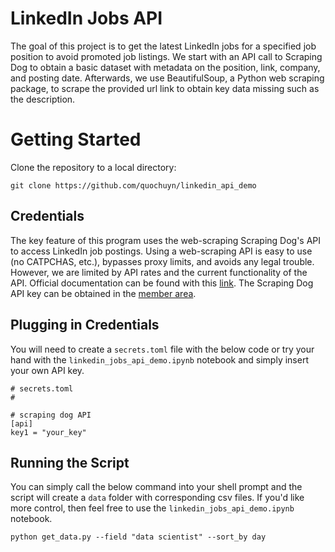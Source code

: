 # LinkedIn Jobs API 

The goal of this project is to get the latest LinkedIn jobs for a specified job position to avoid promoted job listings. We start with an API call to Scraping Dog to obtain a basic dataset with metadata on the position, link, company, and posting date. Afterwards, we use BeautifulSoup, a Python web scraping package, to scrape the provided url link to obtain key data missing such as the description.

# Getting Started

Clone the repository to a local directory:
```
git clone https://github.com/quochuyn/linkedin_api_demo
```

## Credentials

The key feature of this program uses the web-scraping Scraping Dog's API to access LinkedIn job postings. Using a web-scraping API is easy to use (no CATPCHAS, etc.), bypasses proxy limits, and avoids any legal trouble. However, we are limited by API rates and the current functionality of the API. Official documentation can be found with this [link](https://docs.scrapingdog.com/linkedin-jobs-scraper). The Scraping Dog API key can be obtained in the [member area](https://api.scrapingdog.com/dashboard/65cdb16ffac36d5508c81b26).

## Plugging in Credentials

You will need to create a `secrets.toml` file with the below code or try your hand with the `linkedin_jobs_api_demo.ipynb` notebook and simply insert your own API key.

```
# secrets.toml
# 

# scraping dog API
[api]
key1 = "your_key"
```

## Running the Script

You can simply call the below command into your shell prompt and the script will create a `data` folder with corresponding csv files. If you'd like more control, then feel free to use the `linkedin_jobs_api_demo.ipynb` notebook.

`python get_data.py --field "data scientist" --sort_by day`
